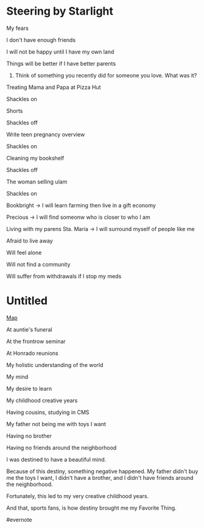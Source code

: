 # Steering by Starlight

My fears

I don't have enough friends

I will not be happy until I have my own land

Things will be better if I have better parents

1. Think of something you recently did for someone you love. What was it?

Treating Mama and Papa at Pizza Hut

Shackles on

Shorts

Shackles off

Write teen pregnancy overview

Shackles on

Cleaning my bookshelf

Shackles off

The woman selling ulam

Shackles on

Bookbright -> I will learn farming then live in a gift economy

Precious -> I will find someonw who is closer to who I am

Living with my parens Sta. Maria -> I will surround myself of people like me

Afraid to live away

Will feel alone

Will not find a community

Will suffer from withdrawals if I stop my meds

# Untitled

[Map](http://maps.google.com/maps?z=6&q=16.057030,120.453777)

At auntie's funeral

At the frontrow seminar

At Honrado reunions

My holistic understanding of the world

My mind

My desire to learn

My childhood creative years

Having cousins, studying in CMS

My father not being me with toys I want

Having no brother

Having no friends around the neighborhood

I was destined to have a beautiful mind.

Because of this destiny, something negative happened. My father didn't buy me the toys I want, I didn't have a brother, and I didn't have friends around the neighborhood.

Fortunately, this led to my very creative childhood years.

And that, sports fans, is how destiny brought me my Favorite Thing.

\#evernote

